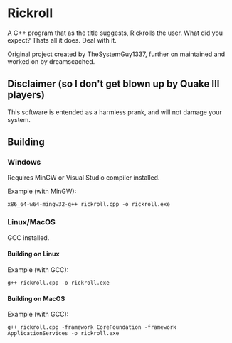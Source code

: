 # Rickroll

A C++ program that as the title suggests, Rickrolls the user. What did you
expect? Thats all it does. Deal with it.

Original project created by TheSystemGuy1337, further on maintained and worked
on by dreamscached.

## Disclaimer (so I don't get blown up by Quake III players)

This software is entended as a harmless prank, and will not damage your system.

## Building

### Windows

Requires MinGW or Visual Studio compiler installed.

Example (with MinGW):

```shell
x86_64-w64-mingw32-g++ rickroll.cpp -o rickroll.exe
```

### Linux/MacOS

GCC installed.

#### Building on Linux

Example (with GCC):

```shell
g++ rickroll.cpp -o rickroll.exe
```

#### Building on MacOS

Example (with GCC):

```shell
g++ rickroll.cpp -framework CoreFoundation -framework ApplicationServices -o rickroll.exe
```